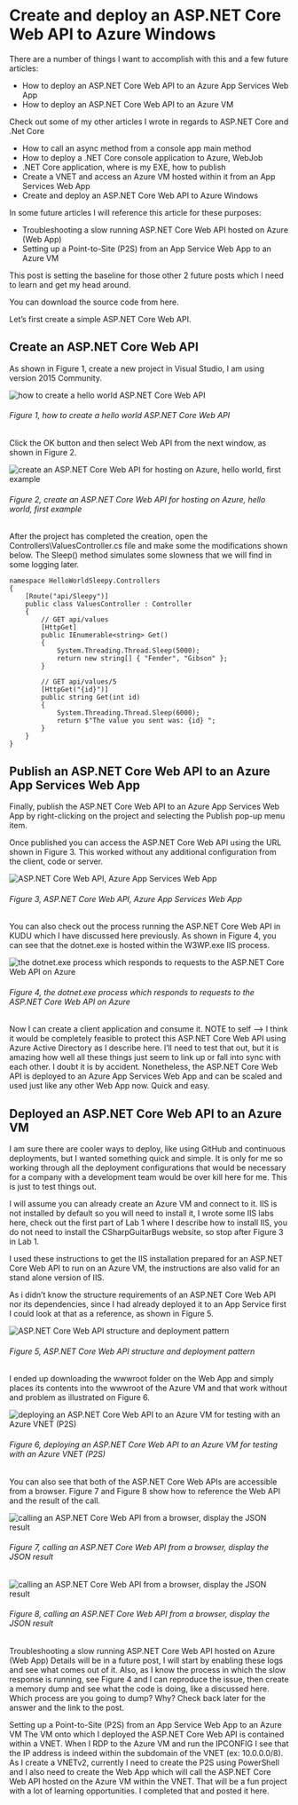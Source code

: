# Create and deploy an ASP.NET Core Web API to Azure Windows

There are a number of things I want to accomplish with this and a few future articles:

+ How to deploy an ASP.NET Core Web API to an Azure App Services Web App
+ How to deploy an ASP.NET Core Web API to an Azure VM

Check out some of my other articles I wrote in regards to ASP.NET Core and .Net Core

+ How to call an async method from a console app main method
+ How to deploy a .NET Core console application to Azure, WebJob
+ .NET Core application, where is my EXE, how to publish
+ Create a VNET and access an Azure VM hosted within it from an App Services Web App
+ Create and deploy an ASP.NET Core Web API to Azure Windows

In some future articles I will reference this article for these purposes:

+ Troubleshooting a slow running ASP.NET Core Web API hosted on Azure (Web App)
+ Setting up a Point-to-Site (P2S) from an App Service Web App to an Azure VM

This post is setting the baseline for those other 2 future posts which I need to learn and get my head around.

You can download the source code from here.

Let’s first create a simple ASP.NET Core Web API.

## Create an ASP.NET Core Web API

As shown in Figure 1, create a new project in Visual Studio, I am using version 2015 Community.

![how to create a hello world ASP.NET Core Web API][FIGURE1]
###### Figure 1, how to create a hello world ASP.NET Core Web API

Click the OK button and then select Web API from the next window, as shown in Figure 2.

![create an ASP.NET Core Web API for hosting on Azure, hello world, first example][FIGURE2]
###### Figure 2, create an ASP.NET Core Web API for hosting on Azure, hello world, first example

After the project has completed the creation, open the Controllers\ValuesController.cs file and make some the modifications shown below.  The Sleep() method simulates some slowness that we will find in some logging later.

```
namespace HelloWorldSleepy.Controllers
{
    [Route("api/Sleepy")]
    public class ValuesController : Controller
    {
        // GET api/values
        [HttpGet]
        public IEnumerable<string> Get()
        {
            System.Threading.Thread.Sleep(5000);
            return new string[] { "Fender", "Gibson" };
        }

        // GET api/values/5
        [HttpGet("{id}")]
        public string Get(int id)
        {
            System.Threading.Thread.Sleep(6000);
            return $"The value you sent was: {id} ";
        }
    }
}
```

## Publish an ASP.NET Core Web API to an Azure App Services Web App

Finally, publish the ASP.NET Core Web API to an Azure App Services Web App by right-clicking on the project and selecting the Publish pop-up menu item.

Once published you can access the ASP.NET Core Web API using the URL shown in Figure 3.  This worked without any additional configuration from the client, code or server.

![ASP.NET Core Web API, Azure App Services Web App][FIGURE3]
###### Figure 3, ASP.NET Core Web API, Azure App Services Web App

You can also check out the process running the ASP.NET Core Web API in KUDU which I have discussed here previously.  As shown in Figure 4, you can see that the dotnet.exe is hosted within the W3WP.exe IIS process.

![the dotnet.exe process which responds to requests to the ASP.NET Core Web API on Azure][FIGURE4]
###### Figure 4, the dotnet.exe process which responds to requests to the ASP.NET Core Web API on Azure

Now I can create a client application and consume it.  NOTE to self –> I think it would be completely feasible to protect this ASP.NET Core Web API using Azure Active Directory as I describe here.  I’ll need to test that out, but it is amazing how well all these things just seem to link up or fall into sync with each other.  I doubt it is by accident.  Nonetheless, the ASP.NET Core Web API is deployed to an Azure App Services Web App and can be scaled and used just like any other Web App now.  Quick and easy.

## Deployed an ASP.NET Core Web API to an Azure VM

I am sure there are cooler ways to deploy, like using GitHub and continuous deployments, but I wanted something quick and simple.  It is only for me so working through all the deployment configurations that would be necessary for a company with a development team would be over kill here for me.  This is just to test things out.

I will assume you can already create an Azure VM and connect to it.  IIS is not installed by default so you will need to install it, I wrote some IIS labs here, check out the first part of Lab 1 where I describe how to install IIS, you do not need to install the CSharpGuitarBugs website, so stop after Figure 3 in Lab 1.

I used these instructions to get the IIS installation prepared for an ASP.NET Core Web API to run on an Azure VM, the instructions are also valid for an stand alone version of IIS.

As i didn’t know the structure requirements of an ASP.NET Core Web API nor its dependencies, since I had already deployed it to an App Service first I could look at that as a reference, as shown in Figure 5.

![ASP.NET Core Web API structure and deployment pattern][FIGURE5]
###### Figure 5, ASP.NET Core Web API structure and deployment pattern

I ended up downloading the wwwroot folder on the Web App and simply places its contents into the wwwroot of the Azure VM and that work without and problem as illustrated on Figure 6.

![deploying an ASP.NET Core Web API to an Azure VM for testing with an Azure VNET (P2S)][FIGURE6]
###### Figure 6, deploying an ASP.NET Core Web API to an Azure VM for testing with an Azure VNET (P2S)

You can also see that both of the ASP.NET Core Web APIs are accessible from a browser.  Figure 7 and Figure 8 show how to reference the Web API and the result of the call.

![calling an ASP.NET Core Web API from a browser, display the JSON result][FIGURE7]
###### Figure 7, calling an ASP.NET Core Web API from a browser, display the JSON result

![calling an ASP.NET Core Web API from a browser, display the JSON result][FIGURE8]
###### Figure 8, calling an ASP.NET Core Web API from a browser, display the JSON result

Troubleshooting a slow running ASP.NET Core Web API hosted on Azure (Web App)
Details will be in a future post, I will start by enabling these logs and see what comes out of it.  Also, as I know the process in which the slow response is running, see Figure 4 and I can reproduce the issue, then create a memory dump and see what the code is doing, like a discussed here.  Which process are you going to dump?  Why?  Check back later for the answer and the link to the post.

Setting up a Point-to-Site (P2S) from an App Service Web App to an Azure VM
The VM onto which I deployed the ASP.NET Core Web API is contained within a VNET.  When I RDP to the Azure VM and run the IPCONFIG I see that the IP address is indeed within the subdomain of the VNET (ex: 10.0.0.0/8).  As I create a VNETv2, currently I need to create the P2S using PowerShell and I also need to create the Web App which will call the ASP.NET Core Web API hosted on the Azure VM within the VNET.  That will be a fun project with a lot of learning opportunities.  I completed that and posted it here.

[FIGURE1]: ../images/2017/msdn-1073.png "Figure 1, how to create a hello world ASP.NET Core Web API"
[FIGURE2]: ../images/2017/msdn-1074.png "Figure 2, create an ASP.NET Core Web API for hosting on Azure, hello world, first example"
[FIGURE3]: ../images/2017/msdn-1075.png "Figure 3, ASP.NET Core Web API, Azure App Services Web App"
[FIGURE4]: ../images/2017/msdn-1076.png "Figure 4, the dotnet.exe process which responds to requests to the ASP.NET Core Web API on Azure"
[FIGURE5]: ../images/2017/msdn-1077.png "Figure 5, ASP.NET Core Web API structure and deployment pattern"
[FIGURE6]: ../images/2017/msdn-1078.png "Figure 6, deploying an ASP.NET Core Web API to an Azure VM for testing with an Azure VNET (P2S)"
[FIGURE7]: ../images/2017/msdn-1079.png "Figure 7, calling an ASP.NET Core Web API from a browser, display the JSON result"
[FIGURE8]: ../images/2017/msdn-1080.png "Figure 8, Feature"
